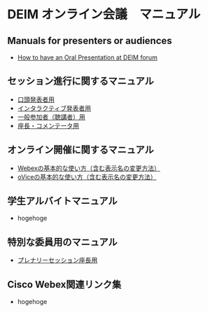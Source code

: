 # DEIM オンライン会議　マニュアル

## Manuals for presenters or audiences
- [How to have an Oral Presentation at DEIM forum](forPresenter_en.md)

## セッション進行に関するマニュアル
- [口頭発表者用](forPresenter.md)
- [インタラクティブ発表者用](forPosterPresenter.md)
- [一般参加者（聴講者）用](forAudience.md)
- [座長・コメンテータ用](forCommentator.md)

## オンライン開催に関するマニュアル
- [Webexの基本的な使い方（含む表示名の変更方法）](webex_manual.md)
- [oViceの基本的な使い方（含む表示名の変更方法）](ovice_manual.md)

## 学生アルバイトマニュアル
- hogehoge

## 特別な委員用のマニュアル
- [プレナリーセッション座長用](forPlenaryChair.md)

## Cisco Webex関連リンク集
- hogehoge
